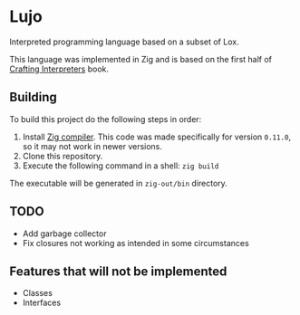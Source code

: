 # Lujo
Interpreted programming language based on a subset of Lox.

This language was implemented in Zig and is based on the first half of [Crafting Interpreters](https://craftinginterpreters.com/) book.

## Building
To build this project do the following steps in order:

1. Install [Zig compiler](https://ziglang.org/). This code was made specifically for version `0.11.0`, so it may not work in newer versions.
2. Clone this repository.
3. Execute the following command in a shell: `zig build`

The executable will be generated in `zig-out/bin` directory.

## TODO
- Add garbage collector
- Fix closures not working as intended in some circumstances

## Features that will not be implemented
- Classes
- Interfaces

